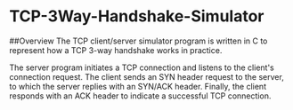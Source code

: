 # TCP-3Way-Handshake-Simulator
##Overview
The TCP client/server simulator program is written in C to represent how a TCP 3-way handshake works in practice. 

The server program initiates a TCP connection and listens to the client's connection request. The client sends an SYN header request to the server, to which the server replies with an SYN/ACK header. Finally, the client responds with an ACK header to indicate a successful TCP connection. 
